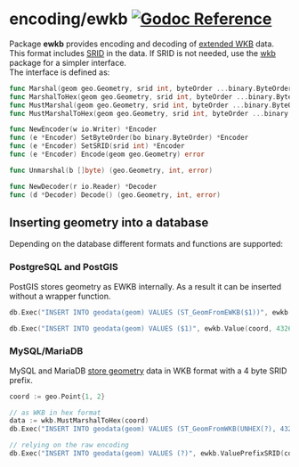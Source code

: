 # encoding/ewkb [![Godoc Reference](https://pkg.go.dev/badge/github.com/pchchv/geo)](https://pkg.go.dev/github.com/pchchv/geo/encoding/ewkb)

Package **ewkb** provides encoding and decoding of [extended WKB](https://en.wikipedia.org/wiki/Well-known_text_representation_of_geometry#Format_variations) data. This format includes [SRID](https://en.wikipedia.org/wiki/Spatial_reference_system) in the data. If SRID is not needed, use the [wkb](../wkb) package for a simpler interface.   
The interface is defined as:

```go
func Marshal(geom geo.Geometry, srid int, byteOrder ...binary.ByteOrder) ([]byte, error)
func MarshalToHex(geom geo.Geometry, srid int, byteOrder ...binary.ByteOrder) (string, error)
func MustMarshal(geom geo.Geometry, srid int, byteOrder ...binary.ByteOrder) []byte
func MustMarshalToHex(geom geo.Geometry, srid int, byteOrder ...binary.ByteOrder) string

func NewEncoder(w io.Writer) *Encoder
func (e *Encoder) SetByteOrder(bo binary.ByteOrder) *Encoder
func (e *Encoder) SetSRID(srid int) *Encoder
func (e *Encoder) Encode(geom geo.Geometry) error

func Unmarshal(b []byte) (geo.Geometry, int, error)

func NewDecoder(r io.Reader) *Decoder
func (d *Decoder) Decode() (geo.Geometry, int, error)
```

## Inserting geometry into a database

Depending on the database different formats and functions are supported:

### PostgreSQL and PostGIS

PostGIS stores geometry as EWKB internally.
As a result it can be inserted without a wrapper function.

```go
db.Exec("INSERT INTO geodata(geom) VALUES (ST_GeomFromEWKB($1))", ewkb.Value(coord, 4326))

db.Exec("INSERT INTO geodata(geom) VALUES ($1)", ewkb.Value(coord, 4326))
```

### MySQL/MariaDB

MySQL and MariaDB [store geometry](https://dev.mysql.com/doc/refman/5.7/en/gis-data-formats.html) data in WKB format with a 4 byte SRID prefix.

```go
coord := geo.Point{1, 2}

// as WKB in hex format
data := wkb.MustMarshalToHex(coord)
db.Exec("INSERT INTO geodata(geom) VALUES (ST_GeomFromWKB(UNHEX(?), 4326))", data)

// relying on the raw encoding
db.Exec("INSERT INTO geodata(geom) VALUES (?)", ewkb.ValuePrefixSRID(coord, 4326))
```